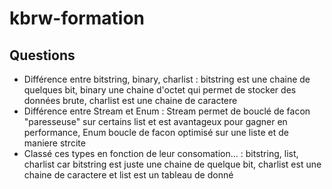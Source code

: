 # kbrw-formation
## Questions

- Différence entre bitstring, binary, charlist : bitstring est une chaine de quelques bit, binary une chaine d'octet qui permet de stocker des données brute, charlist est une chaine de caractere
- Différence entre Stream et Enum : Stream permet de bouclé de facon "paresseuse" sur certains list et est avantageux pour gagner en performance, Enum boucle de facon optimisé sur une liste et de maniere strcite
- Classé ces types en fonction de leur consomation... : bitstring, list, charlist car bitstring est juste une chaine de quelque bit, charlist est une chaine de caractere et list est un tableau de donné
